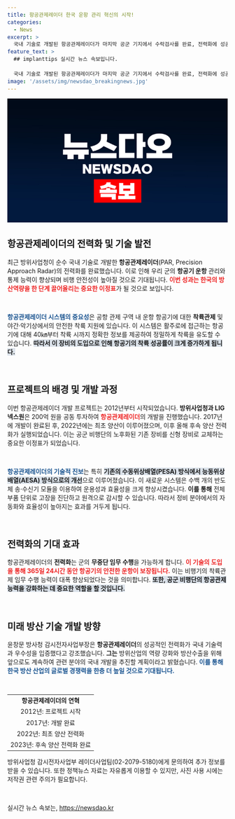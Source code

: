```yaml
---
title: 항공관제레이더 한국 운항 관리 혁신의 시작!
categories:
  - News
excerpt: >
  국내 기술로 개발된 항공관제레이더가 마지막 공군 기지에서 수락검사를 완료, 전력화에 성공했습니다. 향상된 운항 관리 능력과 비행 안전성이 기대되며, 국내 방산 기술의 우수성을 입증한 이번 성과는 향후 방산 수출에도 기여할 것입니다.
feature_text: >
  ## implanttips 실시간 뉴스 속보입니다.

  국내 기술로 개발된 항공관제레이더가 마지막 공군 기지에서 수락검사를 완료, 전력화에 성공했습니다. 향상된 운항 관리 능력과 비행 안전성이 기대되며, 국내 방산 기술의 우수성을 입증한 이번 성과는 향후 방산 수출에도 기여할 것입니다.
image: '/assets/img/newsdao_breakingnews.jpg'
---
```


<p><img src="/assets/img/newsdao_breakingnews.jpg" alt="implanttips 속보" /></p>

<h2 data-ke-size="size26">항공관제레이더의 전력화 및 기술 발전</h2>

<p data-ke-size="size16">최근 방위사업청이 순수 국내 기술로 개발한 <b>항공관제레이더</b>(PAR, Precision Approach Radar)의 전력화를 완료했습니다. 이로 인해 우리 군의 <b>항공기 운항</b> 관리와 통제 능력이 향상되며 비행 안전성이 높아질 것으로 기대됩니다. <b><span style="color: #ee2323;">이번 성과는 한국의 방산역량을 한 단계 끌어올리는 중요한 이정표</span></b>가 될 것으로 보입니다.</p>

<p data-ke-size="size16">&nbsp;</p>

<p><b><span style="color: #1a5490;">항공관제레이더 시스템의 중요성</span></b>은 공항 관제 구역 내 운항 항공기에 대한 <b>착륙관제</b> 및 야간·악기상에서의 안전한 착륙 지원에 있습니다. 이 시스템은 활주로에 접근하는 항공기에 대해 40㎞부터 착륙 시까지 정확한 정보를 제공하여 정밀하게 착륙을 유도할 수 있습니다. <b><span style="background-color: #21538527;">따라서 이 장비의 도입으로 인해 항공기의 착륙 성공률이 크게 증가하게 됩니다.</span></b></p>

<p data-ke-size="size16">&nbsp;</p>

<h2 data-ke-size="size26">프로젝트의 배경 및 개발 과정</h2>

<p data-ke-size="size16">이번 항공관제레이더 개발 프로젝트는 2012년부터 시작되었습니다. <b>방위사업청과 LIG넥스원</b>은 200억 원을 공동 투자하여 <b><span style="color: #ee2323;">항공관제레이더</span></b>의 개발을 진행했습니다. 2017년에 개발이 완료된 후, 2022년에는 최초 양산이 이루어졌으며, 이후 올해 후속 양산 전력화가 실행되었습니다. 이는 공군 비행단의 노후화된 기존 장비를 신형 장비로 교체하는 중요한 이정표가 되었습니다.</p>

<p data-ke-size="size16">&nbsp;</p>

<p><b><span style="color: #1a5490;">항공관제레이더의 기술적 진보</span></b>는 특히 <b><span style="background-color: #21538527;">기존의 수동위상배열(PESA) 방식에서 능동위상배열(AESA) 방식으로의 개선</span></b>으로 이루어졌습니다. 이 새로운 시스템은 수백 개의 반도체 송·수신기 모듈을 이용하여 운용성과 효율성을 크게 향상시켰습니다. <b>이를 통해</b> 전체 부품 단위로 고장을 진단하고 원격으로 감시할 수 있습니다. 따라서 정비 분야에서의 자동화와 효율성이 높아지는 효과를 거두게 됩니다.</p>

<p data-ke-size="size16">&nbsp;</p>

<h2 data-ke-size="size26">전력화의 기대 효과</h2>

<p data-ke-size="size16">항공관제레이더의 <b>전력화</b>는 군의 <b>무중단 임무 수행</b>을 가능하게 합니다. <b><span style="color: #ee2323;">이 기술의 도입을 통해 365일 24시간 동안 항공기의 안전한 운항이 보장됩니다.</span></b> 이는 비행기의 착륙관제 임무 수행 능력이 대폭 향상되었다는 것을 의미합니다. <b><span style="background-color: #21538527;">또한, 공군 비행단의 항공관제 능력을 강화하는 데 중요한 역할을 할 것입니다.</span></b></p>

<p data-ke-size="size16">&nbsp;</p>

<h2 data-ke-size="size26">미래 방산 기술 개발 방향</h2>

<p data-ke-size="size16">윤창문 방사청 감시전자사업부장은 <b>항공관제레이더</b>의 성공적인 전력화가 국내 기술력과 우수성을 입증했다고 강조했습니다. <b>그는</b> 방위산업의 역량 강화와 방산수출을 위해 앞으로도 계속하여 관련 분야의 국내 개발을 추진할 계획이라고 밝혔습니다. <b><span style="color: #1a5490;">이를 통해 한국 방산 산업의 글로벌 경쟁력을 한층 더 높일 것으로 기대됩니다.</span></b></p>

<p data-ke-size="size16">&nbsp;</p>

<div>
    <table>
        <tr>
            <td style="text-align: center; height: 17px;"><b>항공관제레이더의 연혁</b></td>
        </tr>
        <tr>
            <td style="text-align: center; height: 17px;">2012년: 프로젝트 시작</td>
        </tr>
        <tr>
            <td style="text-align: center; height: 17px;">2017년: 개발 완료</td>
        </tr>
        <tr>
            <td style="text-align: center; height: 17px;">2022년: 최초 양산 전력화</td>
        </tr>
        <tr>
            <td style="text-align: center; height: 17px;">2023년: 후속 양산 전력화 완료</td>
        </tr>
    </table>
</div>

<p data-ke-size="size16">방위사업청 감시전자사업부 레이더사업팀(02-2079-5180)에게 문의하여 추가 정보를 받을 수 있습니다. 또한 정책뉴스 자료는 자유롭게 이용할 수 있지만, 사진 사용 시에는 저작권 관련 주의가 필요합니다.</p>

<p data-ke-size="size16">&nbsp;</p>
실시간 뉴스 속보는, <a href="https://newsdao.kr" rel="dofollow">https://newsdao.kr</a>


